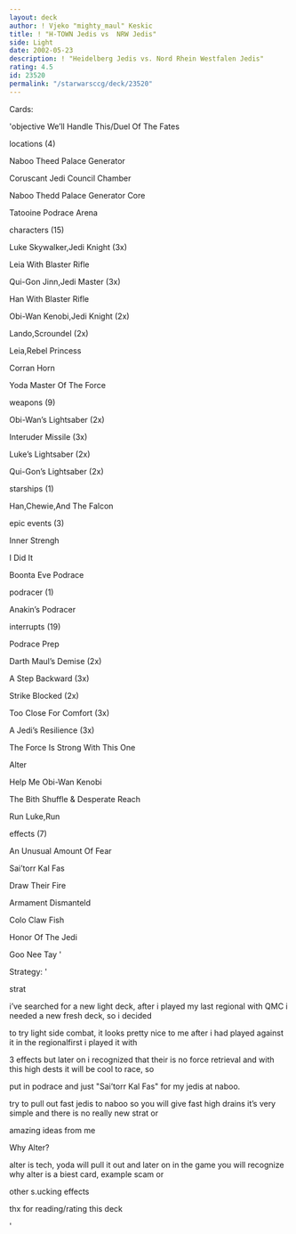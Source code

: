 ```yaml
---
layout: deck
author: ! Vjeko "mighty_maul" Keskic
title: ! "H-TOWN Jedis vs  NRW Jedis"
side: Light
date: 2002-05-23
description: ! "Heidelberg Jedis vs. Nord Rhein Westfalen Jedis"
rating: 4.5
id: 23520
permalink: "/starwarsccg/deck/23520"
---
```

Cards: 

'objective 	 	We’ll Handle This/Duel Of The Fates



locations (4)


Naboo  Theed Palace Generator

Coruscant  Jedi Council Chamber

Naboo  Thedd Palace Generator Core

Tatooine  Podrace Arena


characters (15)


Luke Skywalker,Jedi Knight (3x)

Leia With Blaster Rifle

Qui-Gon Jinn,Jedi Master (3x)

Han With Blaster Rifle

Obi-Wan Kenobi,Jedi Knight (2x)

Lando,Scroundel (2x)

Leia,Rebel Princess

Corran Horn

Yoda Master Of The Force



weapons (9)


Obi-Wan’s Lightsaber (2x)

Interuder Missile (3x)

Luke’s Lightsaber (2x)

Qui-Gon’s Lightsaber (2x)



starships (1)


Han,Chewie,And The Falcon


epic events (3)


Inner Strengh

I Did It

Boonta Eve Podrace


podracer (1)


Anakin’s Podracer


interrupts (19)


Podrace Prep

Darth Maul’s Demise (2x)

A Step Backward (3x)

Strike Blocked (2x)

Too Close For Comfort (3x)

A Jedi’s Resilience (3x)

The Force Is Strong With This One

Alter

Help Me Obi-Wan Kenobi

The Bith Shuffle & Desperate Reach

Run Luke,Run


effects (7)


An Unusual Amount Of Fear

Sai’torr Kal Fas

Draw Their Fire

Armament Dismanteld

Colo Claw Fish

Honor Of The Jedi

Goo Nee Tay '

Strategy: '

strat 


i’ve searched for a new light deck, after i played my last regional with QMC i needed a new fresh deck, so i decided

to try light side combat, it looks pretty nice to me after i had played against it in the regionalfirst i played it with

3 effects but later on i recognized that their is no force retrieval and with this high dests it will be cool to race, so 

put in podrace and just "Sai’torr Kal Fas" for my jedis at naboo.


try to pull out fast jedis to naboo so you will give fast high drains it’s very simple and there is no really new strat or 

amazing ideas from me



Why Alter?


alter is tech, yoda will pull it out and later on in the game you will recognize why alter is a biest card, example scam or 

other s.ucking effects


thx for reading/rating this deck


'
